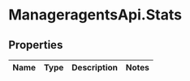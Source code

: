 # ManageragentsApi.Stats

## Properties
Name | Type | Description | Notes
------------ | ------------- | ------------- | -------------


